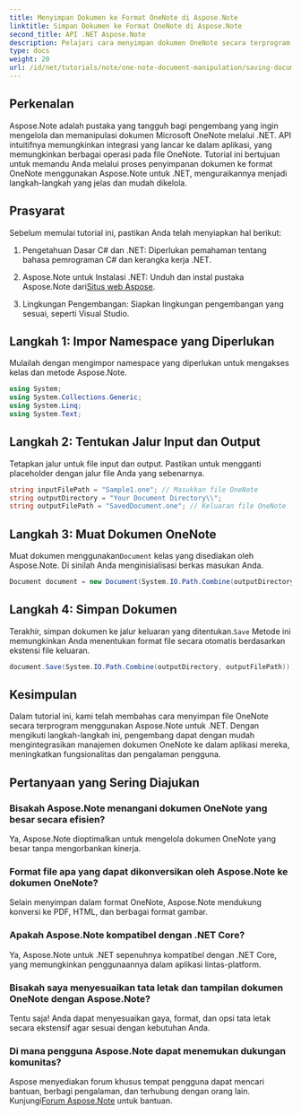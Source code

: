 ```yaml
---
title: Menyimpan Dokumen ke Format OneNote di Aspose.Note
linktitle: Simpan Dokumen ke Format OneNote di Aspose.Note
second_title: API .NET Aspose.Note
description: Pelajari cara menyimpan dokumen OneNote secara terprogram menggunakan Aspose.Note untuk .NET dalam tutorial lengkap ini. Temukan panduan langkah demi langkah yang memandu Anda melalui seluruh proses—mulai dari memuat file OneNote yang ada hingga menyimpannya dalam format yang diinginkan.
type: docs
weight: 20
url: /id/net/tutorials/note/one-note-document-manipulation/saving-document-to-one-note-format/
---
```

## Perkenalan

Aspose.Note adalah pustaka yang tangguh bagi pengembang yang ingin mengelola dan memanipulasi dokumen Microsoft OneNote melalui .NET. API intuitifnya memungkinkan integrasi yang lancar ke dalam aplikasi, yang memungkinkan berbagai operasi pada file OneNote. Tutorial ini bertujuan untuk memandu Anda melalui proses penyimpanan dokumen ke format OneNote menggunakan Aspose.Note untuk .NET, menguraikannya menjadi langkah-langkah yang jelas dan mudah dikelola.

## Prasyarat

Sebelum memulai tutorial ini, pastikan Anda telah menyiapkan hal berikut:

1. Pengetahuan Dasar C# dan .NET: Diperlukan pemahaman tentang bahasa pemrograman C# dan kerangka kerja .NET.
   
2.  Aspose.Note untuk Instalasi .NET: Unduh dan instal pustaka Aspose.Note dari[Situs web Aspose](https://releases.aspose.com/note/net/).

3. Lingkungan Pengembangan: Siapkan lingkungan pengembangan yang sesuai, seperti Visual Studio.

## Langkah 1: Impor Namespace yang Diperlukan

Mulailah dengan mengimpor namespace yang diperlukan untuk mengakses kelas dan metode Aspose.Note.

```csharp
using System;
using System.Collections.Generic;
using System.Linq;
using System.Text;
```

## Langkah 2: Tentukan Jalur Input dan Output

Tetapkan jalur untuk file input dan output. Pastikan untuk mengganti placeholder dengan jalur file Anda yang sebenarnya.

```csharp
string inputFilePath = "Sample1.one"; // Masukkan file OneNote
string outputDirectory = "Your Document Directory\\";
string outputFilePath = "SavedDocument.one"; // Keluaran file OneNote
```

## Langkah 3: Muat Dokumen OneNote

 Muat dokumen menggunakan`Document` kelas yang disediakan oleh Aspose.Note. Di sinilah Anda menginisialisasi berkas masukan Anda.

```csharp
Document document = new Document(System.IO.Path.Combine(outputDirectory, inputFilePath));
```

## Langkah 4: Simpan Dokumen

 Terakhir, simpan dokumen ke jalur keluaran yang ditentukan.`Save` Metode ini memungkinkan Anda menentukan format file secara otomatis berdasarkan ekstensi file keluaran.

```csharp
document.Save(System.IO.Path.Combine(outputDirectory, outputFilePath));
```

## Kesimpulan

Dalam tutorial ini, kami telah membahas cara menyimpan file OneNote secara terprogram menggunakan Aspose.Note untuk .NET. Dengan mengikuti langkah-langkah ini, pengembang dapat dengan mudah mengintegrasikan manajemen dokumen OneNote ke dalam aplikasi mereka, meningkatkan fungsionalitas dan pengalaman pengguna.

## Pertanyaan yang Sering Diajukan

### Bisakah Aspose.Note menangani dokumen OneNote yang besar secara efisien?

Ya, Aspose.Note dioptimalkan untuk mengelola dokumen OneNote yang besar tanpa mengorbankan kinerja.

### Format file apa yang dapat dikonversikan oleh Aspose.Note ke dokumen OneNote?

Selain menyimpan dalam format OneNote, Aspose.Note mendukung konversi ke PDF, HTML, dan berbagai format gambar.

### Apakah Aspose.Note kompatibel dengan .NET Core?

Ya, Aspose.Note untuk .NET sepenuhnya kompatibel dengan .NET Core, yang memungkinkan penggunaannya dalam aplikasi lintas-platform.

### Bisakah saya menyesuaikan tata letak dan tampilan dokumen OneNote dengan Aspose.Note?

Tentu saja! Anda dapat menyesuaikan gaya, format, dan opsi tata letak secara ekstensif agar sesuai dengan kebutuhan Anda.

### Di mana pengguna Aspose.Note dapat menemukan dukungan komunitas?

 Aspose menyediakan forum khusus tempat pengguna dapat mencari bantuan, berbagi pengalaman, dan terhubung dengan orang lain. Kunjungi[Forum Aspose.Note](https://forum.aspose.com/c/note/28) untuk bantuan.